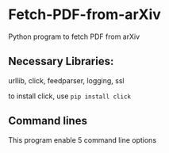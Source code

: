 # Fetch-PDF-from-arXiv
Python program to fetch PDF from arXiv

## Necessary Libraries:
urllib, click, feedparser, logging, ssl

to install click, use ```pip install click```

## Command lines
This program enable 5 command line options 
